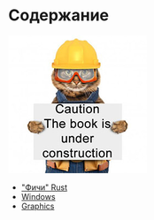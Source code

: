 # Содержание

![Caution](cat_worker.jpg)

 - ["Фичи" Rust](RUS/features.md)
 - [Windows](RUS/windows.md)
 - [Graphics](RUS/graphics.md)